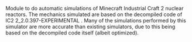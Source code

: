 Module to do automatic simulations of Minecraft Industrial Craft 2 nuclear reactors.  The mechanics simulated are based on the decompiled code of IC2 2_2.0.397-EXPERIMENTAL .  Many of the simulations performed by this simulator are more accurate than existing simulators, due to this being based on the decompiled code itself (albeit optimized).


